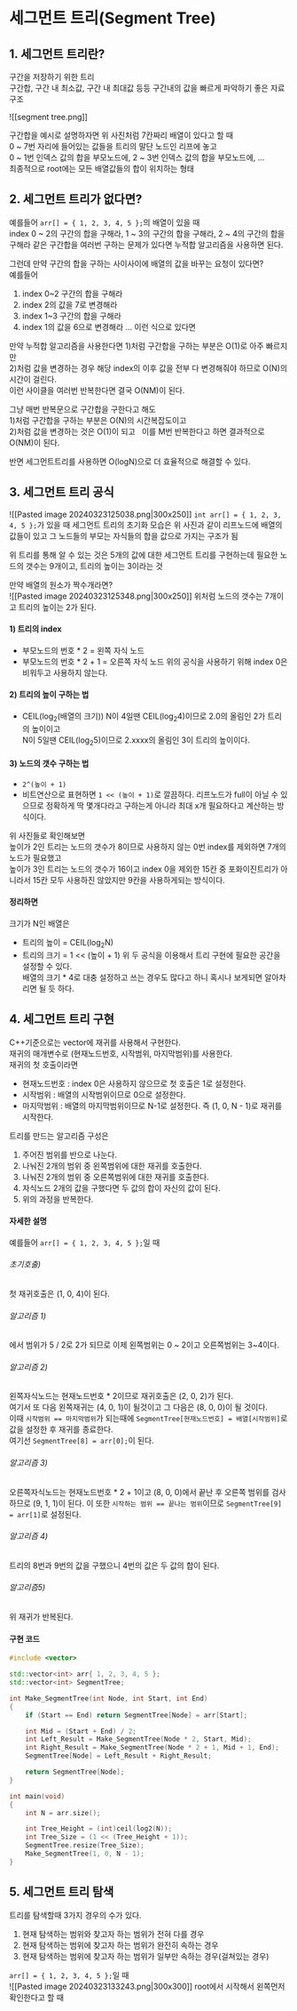 # 세그먼트 트리(Segment Tree)

## 1. 세그먼트 트리란?

구간을 저장하기 위한 트리  
구간합, 구간 내 최소값, 구간 내 최대값 등등 구간내의 값을 빠르게 파악하기 좋은 자료구조  

![[segment tree.png]]

구간합을 예시로 설명하자면 위 사진처럼 7칸짜리 배열이 있다고 할 때  
0 ~ 7번 자리에 들어있는 값들을 트리의 말단 노드인 리프에 놓고  
0 ~ 1번 인덱스 값의 합을 부모노드에, 2 ~ 3번 인덱스 값의 합을 부모노드에, ...  
최종적으로 root에는 모든 배열값들의 합이 위치하는 형태  



## 2. 세그먼트 트리가 없다면?

예를들어 `arr[] = { 1, 2, 3, 4, 5 };`의 배열이 있을 때  
index 0 ~ 2의 구간의 합을 구해라, 1 ~ 3의 구간의 합을 구해라, 2 ~ 4의 구간의 합을 구해라 같은 구간합을 여러번 구하는 문제가 있다면 누적합 알고리즘을 사용하면 된다.  

그런데 만약 구간의 합을 구하는 사이사이에 배열의 값을 바꾸는 요청이 있다면?  
예를들어  
1) index 0~2 구간의 합을 구해라
2) index 2의 값을 7로 변경해라
3) index 1~3 구간의 합을 구해라
4) index 1의 값을 6으로 변경해라
   ...
이런 식으로 있다면  

만약 누적합 알고리즘을 사용한다면 1)처럼 구간합을 구하는 부분은 O(1)로 아주 빠르지만  
2)처럼 값을 변경하는 경우 해당 index의 이후 값을 전부 다 변경해줘야 하므로 O(N)의 시간이 걸린다.  
이런 사이클을 여러번 반복한다면 결국 O(NM)이 된다.  

그냥 매번 반복문으로 구간합을 구한다고 해도  
1)처럼 구간합을 구하는 부분은 O(N)의 시간복잡도이고  
2)처럼 값을 변경하는 것은 O(1)이 되고   
이를 M번 반복한다고 하면 결과적으로 O(NM)이 된다.

반면 세그먼트트리를 사용하면 O(logN)으로 더 효율적으로 해결할 수 있다.  



## 3. 세그먼트 트리 공식

![[Pasted image 20240323125038.png|300x250]]
`int arr[] = { 1, 2, 3, 4, 5 };`가 있을 때 세그먼트 트리의 초기화 모습은 위 사진과 같이 리프노드에 배열의 값들이 있고 그 노드들의 부모는 자식들의 합을 값으로 가지는 구조가 됨  

위 트리를 통해 알 수 있는 것은 5개의 값에 대한 세그먼트 트리를 구현하는데 필요한 노드의 갯수는 9개이고, 트리의 높이는 3이라는 것  

만약 배열의 원소가 짝수개라면?  
![[Pasted image 20240323125348.png|300x250]]
위처럼 노드의 갯수는 7개이고 트리의 높이는 2가 된다.  

#### 1) 트리의 index
- 부모노드의 번호 * 2 = 왼쪽 자식 노드  
- 부모노드의 번호 * 2 + 1 = 오른쪽 자식 노드
위의 공식을 사용하기 위해 index 0은 비워두고 사용하지 않는다.  

#### 2) 트리의 높이 구하는 법
- CEIL(log<sub>2</sub>(배열의 크기))
N이 4일땐 CEIL(log<sub>2</sub>4)이므로 2.0의 올림인 2가 트리의 높이이고  
N이 5일땐 CEIL(log<sub>2</sub>5)이므로 2.xxxx의 올림인 3이 트리의 높이이다.

#### 3) 노드의 갯수 구하는 법
- `2^(높이 + 1)`
- 비트연산으로 표현하면 `1 << (높이 + 1)`로 깔끔하다.
리프노드가 full이 아닐 수 있으므로 정확하게 딱 몇개다라고 구하는게 아니라 최대 x개 필요하다고 계산하는 방식이다.  

위 사진들로 확인해보면  
높이가 2인 트리는 노드의 갯수가 8이므로 사용하지 않는 0번 index를 제외하면 7개의 노드가 필요했고  
높이가 3인 트리는 노드의 갯수가 16이고 index 0을 제외한 15칸 중 포화이진트리가 아니라서 15칸 모두 사용하진 않았지만 9칸을 사용하게되는 방식이다.  

#### 정리하면
크기가 N인 배열은  
- 트리의 높이 = CEIL(log<sub>2</sub>N)
- 트리의 크기 = 1 << (높이 + 1)
위 두 공식을 이용해서 트리 구현에 필요한 공간을 설정할 수 있다.  
배열의 크기 * 4로 대충 설정하고 쓰는 경우도 많다고 하니 혹시나 보게되면 알아차리면 될 듯 하다.  



## 4. 세그먼트 트리 구현

C++기준으로는 vector에 재귀를 사용해서 구현한다.  
재귀의 매개변수로 (현재노드번호, 시작범위, 마지막범위)를 사용한다.  
재귀의 첫 호출이라면  
- 현재노드번호 : index 0은 사용하지 않으므로 첫 호출은 1로 설정한다.
- 시작범위 : 배열의 시작범위이므로 0으로 설정한다.
- 마지막범위 : 배열의 마지막범위이므로 N-1로 설정한다.
즉 (1, 0, N - 1)로 재귀를 시작한다.

트리를 만드는 알고리즘 구성은
1) 주어진 범위를 반으로 나눈다.
2) 나눠진 2개의 범위 중 왼쪽범위에 대한 재귀를 호출한다.
3) 나눠진 2개의 범위 중 오른쪽범위에 대한 재귀를 호출한다.
4) 자식노드 2개의 값을 구했다면 두 값의 합이 자신의 값이 된다.
5) 위의 과정을 반복한다.

#### 자세한 설명
예를들어 `arr[] = { 1, 2, 3, 4, 5 };`일 때

###### 초기호출)
첫 재귀호출은 (1, 0, 4)이 된다.  

###### 알고리즘 1)
에서 범위가 5 / 2로 2가 되므로 이제 왼쪽범위는 0 ~ 2이고 오른쪽범위는 3~4이다.  

###### 알고리즘 2)
왼쪽자식노드는 현재노드번호 * 2이므로 재귀호출은 (2, 0, 2)가 된다.  
여기서 또 다음 왼쪽재귀는 (4, 0, 1)이 될것이고 그 다음은 (8, 0, 0)이 될 것이다.  
이때 `시작범위 == 마지막범위`가 되는때에 `SegmentTree[현재노드번호] = 배열[시작범위]`로 값을 설정한 후 재귀를 종료한다.  
여기선 `SegmentTree[8] = arr[0];`이 된다.

###### 알고리즘 3)
오른쪽자식노드는 현재노드번호 * 2 + 1이고 (8, 0, 0)에서 끝난 후 오른쪽 범위를 검사하므로 (9, 1, 1)이 된다.
이 또한 `시작하는 범위 == 끝나는 범위`이므로 `SegmentTree[9] = arr[1]`로 설정된다.

###### 알고리즘 4)
트리의 8번과 9번의 값을 구했으니 4번의 값은 두 값의 합이 된다.

###### 알고리즘5) 
위 재귀가 반복된다.

#### 구현 코드
```C++
#include <vector>

std::vector<int> arr{ 1, 2, 3, 4, 5 };
std::vector<int> SegmentTree;

int Make_SegmentTree(int Node, int Start, int End)
{
    if (Start == End) return SegmentTree[Node] = arr[Start];

    int Mid = (Start + End) / 2;
    int Left_Result = Make_SegmentTree(Node * 2, Start, Mid);
    int Right_Result = Make_SegmentTree(Node * 2 + 1, Mid + 1, End);
    SegmentTree[Node] = Left_Result + Right_Result;

    return SegmentTree[Node];
}

int main(void)
{
    int N = arr.size();

    int Tree_Height = (int)ceil(log2(N));
    int Tree_Size = (1 << (Tree_Height + 1));
    SegmentTree.resize(Tree_Size);
    Make_SegmentTree(1, 0, N - 1);
}
```



## 5. 세그먼트 트리 탐색

트리를 탐색할때 3가지 경우의 수가 있다.  
1) 현재 탐색하는 범위와 찾고자 하는 범위가 전혀 다를 경우
2) 현재 탐색하는 범위에 찾고자 하는 범위가 완전히 속하는 경우
3) 현재 탐색하는 범위에 찾고자 하는 범위가 일부만 속하는 경우(걸쳐있는 경우)

`arr[] = { 1, 2, 3, 4, 5 };`일 때  
![[Pasted image 20240323133243.png|300x300]]
root에서 시작해서 왼쪽먼저 확인한다고 할 때  
